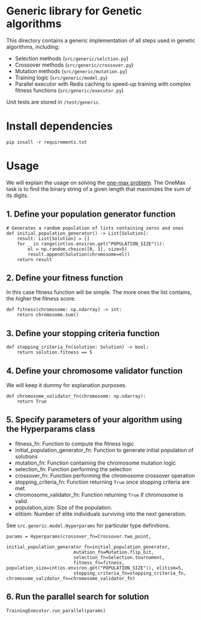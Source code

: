 # Generic library for Genetic algorithms

This directory contains a generic implementation of all steps used in genetic algorithms, including:

- Selection methods (`src/generic/selction.py`)
- Crossover methods (`src/generic/crossover.py`)
- Mutation methods (`src/generic/mutation.py`)
- Training logic (`src/generic/model.py`)
- Parallel executor with Redis caching to speed-up training with complex fitness functions (`src/generic/executor.py`)

Unit tests are stored in `/test/generic`.

# Install dependencies

`pip insall -r requirements.txt`

# Usage

We will explain the usage on solving
the [one-max problem](https://subscription.packtpub.com/book/data/9781838557744/5/ch05lvl1sec28/the-onemax-problem). The
OneMax task is to find the binary string of a given length that maximizes the sum of its digits.

## 1. Define your population generator function

```
# Generates a random population of lists containing zeros and ones
def initial_population_generator() -> List[Solution]:
    result: List[Solution] = []
    for _ in range(int(os.environ.get("POPULATION_SIZE"))):
        el = np.random.choice([0, 1], size=5)
        result.append(Solution(chromosome=el))
    return result
```

## 2. Define your fitness function

In this case fitness function will be simple. The more ones the list contains, the higher the fitness score.

```
def fitness(chromosome: np.ndarray) -> int:
    return chromosome.sum()
```

## 3. Define your stopping criteria function

```
def stopping_criteria_fn(solution: Solution) -> bool:
    return solution.fitness == 5
```

## 4. Define your chromosome validator function

We will keep it dummy for explanation purposes.

```
def chromosome_validator_fn(chromosome: np.ndarray):
    return True
```

## 5. Specify parameters of your algorithm using the Hyperparams class

- fitness_fn: Function to compute the fitness logic
- initial_population_generator_fn: Function to generate initial population of solutions
- mutation_fn: Function containing the chromosome mutation logic
- selection_fn: Function performing the selection
- crossover_fn: Function performing the chromosome crossover operation
- stopping_criteria_fn: Function returning `True` once stopping criteria are met.
- chromosome_validator_fn: Function returning `True` if chromosome is valid.
- population_size: Size of the population.
- elitism: Number of elite individuals surviving into the next generation.

See `src.generic.model.Hyperparams` for particular type definitions.

```
params = Hyperparams(crossover_fn=Crossover.two_point,
                         initial_population_generator_fn=initial_population_generator,
                         mutation_fn=Mutation.flip_bit,
                         selection_fn=Selection.tournament,
                         fitness_fn=fitness, population_size=int(os.environ.get("POPULATION_SIZE")), elitism=5,
                         stopping_criteria_fn=stopping_criteria_fn, chromosome_validator_fn=chromosome_validator_fn)
```

## 6. Run the parallel search for solution

```
TrainingExecutor.run_parallel(params)
```
